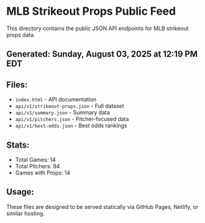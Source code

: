# MLB Strikeout Props Public Feed

This directory contains the public JSON API endpoints for MLB strikeout props data.

## Generated: Sunday, August 03, 2025 at 12:19 PM EDT

## Files:
- `index.html` - API documentation
- `api/v1/strikeout-props.json` - Full dataset
- `api/v1/summary.json` - Summary data
- `api/v1/pitchers.json` - Pitcher-focused data  
- `api/v1/best-odds.json` - Best odds rankings

## Stats:
- Total Games: 14
- Total Pitchers: 94
- Games with Props: 14

## Usage:
These files are designed to be served statically via GitHub Pages, Netlify, or similar hosting.
